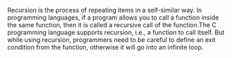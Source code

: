 Recursion is the process of repeating items in a self-similar way. In programming languages, if a program allows you to call a function inside the same function, then it is called a recursive call of the function.The C programming language supports recursion, i.e., a function to call itself. But while using recursion, programmers need to be careful to define an exit condition from the function, otherwise it will go into an infinite loop.
